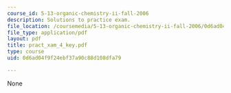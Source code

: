 ```yaml
---
course_id: 5-13-organic-chemistry-ii-fall-2006
description: Solutions to practice exam.
file_location: /coursemedia/5-13-organic-chemistry-ii-fall-2006/0d6ad04f9f24ebf37a90c88d108dfa79_pract_xam_4_key.pdf
file_type: application/pdf
layout: pdf
title: pract_xam_4_key.pdf
type: course
uid: 0d6ad04f9f24ebf37a90c88d108dfa79

---
```

None